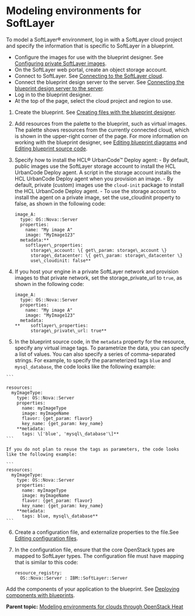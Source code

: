# Modeling environments for SoftLayer

To model a SoftLayer® environment, log in with a SoftLayer cloud project and specify the information that is specific to SoftLayer in a blueprint.

-   Configure the images for use with the blueprint designer. See [Configuring private SoftLayer images](cloud_connect_softlayer_images.md).
-   On the SoftLayer web portal, create an object storage account.
-   Connect to SoftLayer. See [Connecting to the SoftLayer cloud](cloud_connect_softlayer.md).
-   Connect the blueprint design server to the server. See [Connecting the blueprint design server to the server](../../com.udeploy.doc/topics/ucdp_integrate.md).
-   Log in to the blueprint designer.
-   At the top of the page, select the cloud project and region to use.

1.   Create the blueprint. See [Creating files with the blueprint designer](blueprint_edit.md#).
2.   Add resources from the palette to the blueprint, such as virtual images. The palette shows resources from the currently connected cloud, which is shown in the upper-right corner of the page. For more information on working with the blueprint designer, see [Editing blueprint diagrams](blueprint_diagram.md) and [Editing blueprint source code](blueprint_source.md).
3.   Specify how to install the HCL® UrbanCode™ Deploy agent: 
    -   By default, public images use the SoftLayer storage account to install the HCL UrbanCode Deploy agent. A script in the storage account installs the HCL UrbanCode Deploy agent when you provision an image.
    -   By default, private \(custom\) images use the `cloud-init` package to install the HCL UrbanCode Deploy agent.
    -   To use the storage account to install the agent on a private image, set the use\_cloudinit property to false, as shown in the following code:

        ```
        image_A:
          type: OS::Nova::Server
          properties:
            name: "My image A"
            image: "MyImage123"
          metadata:**
            softlayer\_properties:
              storage\_account: \{ get\_param: storage\_account \}
              storage\_datacenter: \{ get\_param: storage\_datacenter \}
              use\_cloudinit: false**
        ```

4.  If you host your engine in a private SoftLayer network and provision images to that private network, set the storage\_private\_url to `true`, as shown in the following code: 

    ```
    image_A:
      type: OS::Nova::Server
      properties:
        name: "My image A"
        image: "MyImage123"
      metadata:
    **    softlayer\_properties:
          storage\_private\_url: true**
    ```

5.   In the blueprint source code, in the `metadata` property for the resource, specify any virtual image tags. To parametrize the data, you can specify a list of values. You can also specify a series of comma-separated strings. For example, to specify the parameterized tags `blue` and `mysql_database`, the code looks like the following example:

    ```
    
    resources:
      myImageType:
        type: OS::Nova::Server
        properties:
          name: myImageType
          image: myImageName
          flavor: {get_param: flavor}
          key_name: {get_param: key_name}
        **metadata:
          tags: \['blue', 'mysql\_database'\]**
    ```

    If you do not plan to reuse the tags as parameters, the code looks like the following example:

    ```
    resources:
      myImageType:
        type: OS::Nova::Server
        properties:
          name: myImageType
          image: myImageName
          flavor: {get_param: flavor}
          key_name: {get_param: key_name}
        **metadata:
          tags: blue, mysql\_database**
    ```

6.  Create a configuration file, and externalize properties to the file.See [Editing configuration files](blueprint_configs.md).
7.  In the configuration file, ensure that the core OpenStack types are mapped to SoftLayer types. The configuration file must have mapping that is similar to this code:

    ```
    resource_registry:
      OS::Nova::Server : IBM::SoftLayer::Server
    
    ```


Add the components of your application to the blueprint. See [Deploying components with blueprints](blueprint_deploy_env.md).

**Parent topic:** [Modeling environments for clouds through OpenStack Heat](../../com.edt.doc/topics/blueprint_edit_clouds.md)

